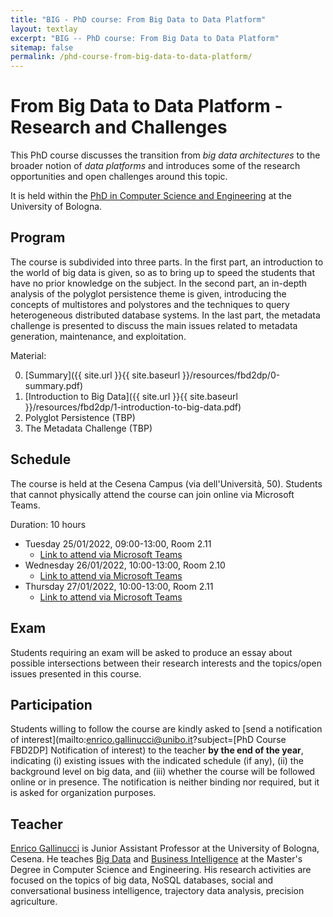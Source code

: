 ```yaml
---
title: "BIG - PhD course: From Big Data to Data Platform"
layout: textlay
excerpt: "BIG -- PhD course: From Big Data to Data Platform"
sitemap: false
permalink: /phd-course-from-big-data-to-data-platform/
---
```


# From Big Data to Data Platform - Research and Challenges

This PhD course discusses the transition from *big data architectures* to the broader notion of *data platforms* and introduces some of the research opportunities and open challenges around this topic.

It is held within the [PhD in Computer Science and Engineering](https://disi.unibo.it/it/didattica/dottorati-di-ricerca/computer-science-and-engineering/) at the University of Bologna.

## Program

The course is subdivided into three parts. In the first part, an introduction to the world of big data is given, so as to bring up to speed the students that have no prior knowledge on the subject. In the second part, an in-depth analysis of the polyglot persistence theme is given, introducing the concepts of multistores and polystores and the techniques to query heterogeneous distributed database systems. In the last part, the metadata challenge is presented to discuss the main issues related to metadata generation, maintenance, and exploitation.

Material:

0. [Summary]({{ site.url }}{{ site.baseurl }}/resources/fbd2dp/0-summary.pdf)
0. [Introduction to Big Data]({{ site.url }}{{ site.baseurl }}/resources/fbd2dp/1-introduction-to-big-data.pdf)
0. Polyglot Persistence (TBP)
0. The Metadata Challenge (TBP)


## Schedule

The course is held at the Cesena Campus (via dell'Università, 50). Students that cannot physically attend the course can join online via Microsoft Teams.

Duration: 10 hours

- Tuesday 25/01/2022, 09:00-13:00, Room 2.11 
  - [Link to attend via Microsoft Teams](https://teams.microsoft.com/l/meetup-join/19%3ameeting_MDBhNDU4NjctNDc4ZS00MTliLWE3YmUtYzYwNzE0ODdiNjNh%40thread.v2/0?context=%7b%22Tid%22%3a%22e99647dc-1b08-454a-bf8c-699181b389ab%22%2c%22Oid%22%3a%22b06146b1-ee5b-4a4c-b3a5-2319e2ca0e51%22%7d)
- Wednesday 26/01/2022, 10:00-13:00, Room 2.10
  - [Link to attend via Microsoft Teams](https://teams.microsoft.com/l/meetup-join/19%3ameeting_MTkxOWRlMjktY2Q3ZS00ODVlLTk4NDEtNmI1ODAwZWE3Y2U5%40thread.v2/0?context=%7b%22Tid%22%3a%22e99647dc-1b08-454a-bf8c-699181b389ab%22%2c%22Oid%22%3a%22b06146b1-ee5b-4a4c-b3a5-2319e2ca0e51%22%7d)
- Thursday 27/01/2022, 10:00-13:00, Room 2.11
  - [Link to attend via Microsoft Teams](https://teams.microsoft.com/l/meetup-join/19%3ameeting_NzNmMWY5M2ItMWI5Yy00MDk3LTkxYzQtMGJlZDVhODgxMWRi%40thread.v2/0?context=%7b%22Tid%22%3a%22e99647dc-1b08-454a-bf8c-699181b389ab%22%2c%22Oid%22%3a%22b06146b1-ee5b-4a4c-b3a5-2319e2ca0e51%22%7d)

## Exam

Students requiring an exam will be asked to produce an essay about possible intersections between their research interests and the topics/open issues presented in this course.

## Participation

Students willing to follow the course are kindly asked to [send a notification of interest](mailto:enrico.gallinucci@unibo.it?subject=[PhD Course FBD2DP] Notification of interest) to the teacher **by the end of the year**, indicating (i) existing issues with the indicated schedule (if any), (ii) the background level on big data, and (iii) whether the course will be followed online or in presence. The notification is neither binding nor required, but it is asked for organization purposes.

## Teacher

[Enrico Gallinucci](https://www.unibo.it/sitoweb/enrico.gallinucci/) is Junior Assistant Professor at the University of Bologna, Cesena. He teaches [Big Data](http://www.unibo.it/it/didattica/insegnamenti/insegnamento/2021/412684) and [Business Intelligence](http://www.unibo.it/it/didattica/insegnamenti/insegnamento/2021/412632) at the Master's Degree in Computer Science and Engineering. His research activities are focused on the topics of big data, NoSQL databases, social and conversational business intelligence, trajectory data analysis, precision agriculture.
